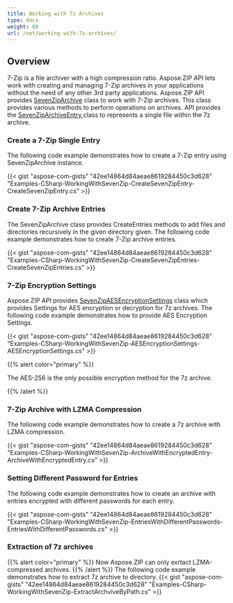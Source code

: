 ```yaml
---
title: Working with 7z Archives
type: docs
weight: 60
url: /net/working-with-7z-archives/
---
```



## **Overview**
7-Zip is a file archiver with a high compression ratio. Aspose.ZIP API lets work with creating and managing 7-Zip archives in your applications without the need of any other 3rd party applications. Aspose.ZIP API provides [SevenZipArchive](https://apireference.aspose.com/net/zip/aspose.zip.sevenzip/sevenziparchive) class to work with 7-Zip archives. This class provides various methods to perform operations on archives. API provides the [SevenZipArchiveEntry ](https://apireference.aspose.com/net/zip/aspose.zip.sevenzip/sevenziparchiveentry)class to represents a single file within the 7z archive.
### **Create a 7-Zip Single Entry**
The following code example demonstrates how to create a 7-Zip entry using SevenZipArchive instance.

{{< gist "aspose-com-gists" "42ee14864d84aeae8619284450c3d628" "Examples-CSharp-WorkingWithSevenZip-CreateSevenZipEntry-CreateSevenZipEntry.cs" >}}
### **Create 7-Zip Archive Entries**
The SevenZipArchive class provides CreateEntries methods to add files and directories recursively in the given directory given. The following code example demonstrates how to create 7-Zip archive entries.

{{< gist "aspose-com-gists" "42ee14864d84aeae8619284450c3d628" "Examples-CSharp-WorkingWithSevenZip-CreateSevenZipEntries-CreateSevenZipEntries.cs" >}}
### **7-Zip Encryption Settings**
Aspose.ZIP API provides [SevenZipAESEncryptionSettings](https://apireference.aspose.com/net/zip/aspose.zip.saving/sevenzipaesencryptionsettings) class which provides Settings for AES encryption or decryption for 7z archives. The following code example demonstrates how to provide AES Encryption Settings.

{{< gist "aspose-com-gists" "42ee14864d84aeae8619284450c3d628" "Examples-CSharp-WorkingWithSevenZip-AESEncryptionSettings-AESEncryptionSettings.cs" >}}

{{% alert color="primary" %}} 

The AES-256 is the only possible encryption method for the 7z archive.

{{% /alert %}} 


### **7-Zip Archive with LZMA Compression**
The following code example demonstrates how to create a 7z archive with LZMA compression.

{{< gist "aspose-com-gists" "42ee14864d84aeae8619284450c3d628" "Examples-CSharp-WorkingWithSevenZip-ArchiveWithEncryptedEntry-ArchiveWithEncryptedEntry.cs" >}}


### **Setting Different Password for Entries**
The following code example demonstrates how to create an archive with entries encrypted with different passwords for each entry.

{{< gist "aspose-com-gists" "42ee14864d84aeae8619284450c3d628" "Examples-CSharp-WorkingWithSevenZip-EntriesWithDifferentPasswords-EntriesWithDifferentPasswords.cs" >}}

### **Extraction of 7z archives**
{{% alert color="primary" %}} 
Now Aspose.ZIP can only exrtact LZMA-compressed archives.
{{% /alert %}} 
The following code example demonstrates how to extract 7z archive to directory.
{{< gist "aspose-com-gists" "42ee14864d84aeae8619284450c3d628" "Examples-CSharp-WorkingWithSevenZip-ExtractArchviveByPath.cs" >}}